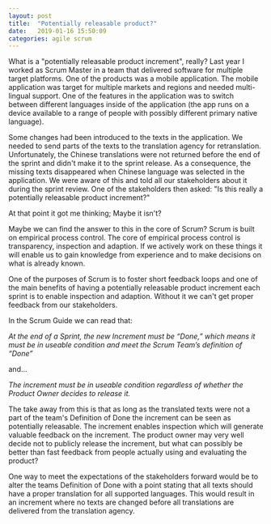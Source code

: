 ```yaml
---
layout: post
title:  "Potentially releasable product?"
date:   2019-01-16 15:50:09
categories: agile scrum
---
```

What is a "potentially releasable product increment", really? Last year I worked as Scrum Master in a team that delivered software for multiple target platforms. One of the products was a mobile application. The mobile application was target for multiple markets and regions and needed multi-lingual support. One of the features in the application was to switch between different languages inside of the application (the app runs on a device available to a range of people with possibly different primary native language).

Some changes had been introduced to the texts in the application. We needed to send parts of the texts to the translation agency for retranslation. Unfortunately, the Chinese translations were not returned before the end of the sprint and didn't make it to the sprint release. As a consequence, the missing texts disappeared when Chinese language was selected in the application. We were aware of this and told all our stakeholders about it during the sprint review. One of the stakeholders then asked: "Is this really a potentially releasable product increment?"

At that point it got me thinking; Maybe it isn't?

Maybe we can find the answer to this in the core of Scrum? Scrum is built on empirical process control. The core of empirical process control is transparency, inspection and adaption. If we actively work on these things it will enable us to gain knowledge from experience and to make decisions on what is already known.

One of the purposes of Scrum is to foster short feedback loops and one of the main benefits of having a potentially releasable product increment each sprint is to enable inspection and adaption. Without it we can't get proper feedback from our stakeholders.

In the Scrum Guide we can read that:

*At the end of a Sprint, the new Increment must be “Done,” which means it must be in useable condition and meet the Scrum Team’s definition of “Done”*

and...

*The increment must be in useable condition regardless of whether the Product Owner decides to release it.*

The take away from this is that as long as the translated texts were not a part of the team's Definition of Done the increment can be seen as potentially releasable. The increment enables inspection which will generate valuable feedback on the increment. The product owner may very well decide not to publicly release the increment, but what can possibly be better than fast feedback from people actually using and evaluating the product?

One way to meet the expectations of the stakeholders forward would be to alter the teams Definition of Done with a point stating that all texts should have a proper translation for all supported languages. This would result in an increment where no texts are changed before all translations are delivered from the translation agency.

